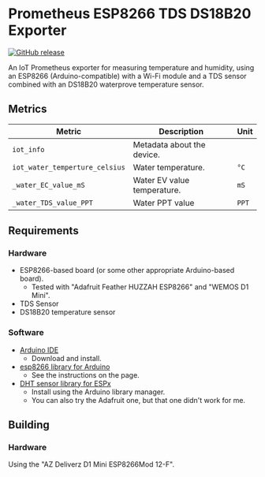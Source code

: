 # Prometheus ESP8266 TDS DS18B20 Exporter

[![GitHub release](https://img.shields.io/github/v/release/HON95/prometheus-esp8266-dht-exporter?label=Version)](https://github.com/HON95/prometheus-esp8266-dht-exporter/releases)

An IoT Prometheus exporter for measuring temperature and humidity, using an ESP8266 (Arduino-compatible) with a Wi-Fi module and a TDS sensor combined with an DS18B20 waterprove temperature sensor.

## Metrics

| Metric | Description | Unit |
| - | - | - |
| `iot_info` | Metadata about the device. | |
| `iot_water_temperture_celsius` | Water temperature. | `°C` |
| `_water_EC_value_mS` | Water EV value  temperature. | `mS` |
| `_water_TDS_value_PPT` | Water PPT value | `PPT` |

## Requirements

### Hardware

- ESP8266-based board (or some other appropriate Arduino-based board).
    - Tested with "Adafruit Feather HUZZAH ESP8266" and "WEMOS D1 Mini".
- TDS Sensor
- DS18B20 temperature sensor

### Software

- [Arduino IDE](https://www.arduino.cc/en/Main/Software)
    - Download and install.
- [esp8266 library for Arduino](https://github.com/esp8266/Arduino#installing-with-boards-manager)
    - See the instructions on the page.
- [DHT sensor library for ESPx](https://github.com/beegee-tokyo/DHTesp)
    - Install using the Arduino library manager.
    - You can also try the Adafruit one, but that one didn't work for me.

## Building

### Hardware

Using the "AZ Deliverz D1 Mini ESP8266Mod 12-F".

